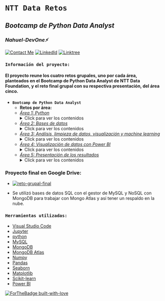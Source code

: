 # **`NTT Data Retos`** 
## *Bootcamp de Python Data Analyst* 
### *Nahuel-DevOne⚡*
[![Contact Me](https://img.shields.io/badge/Email-informational?style=for-the-badge&logo=Mail.Ru&logoColor=fff&color=c6362c)](mailto:nahue.developer1@gmail.com)
[![LinkedId](https://img.shields.io/badge/LinkedIn-informational?style=for-the-badge&logo=linkedin&logoColor=fff&color=0274b3)](https://www.linkedin.com/in/nahuel-developer/)
[![Linktree](https://img.shields.io/badge/-Linktree-323330?style=for-the-badge&logo=linktree&logoColor=1de9b6)](https://linktr.ee/nahuel.lopez)

### **`Información del proyecto:`**

#### El proyecto reune los cuatro retos grupales, uno por cada área, planteados en el Bootcamp de Python Data Analyst de NTT Data Foundation, y el reto final grupal con su respectiva presentación, del área cinco.

- **`Bootcamp de Python Data Analyst`**
  - **Retos por área:**
  - [*Área 1: Python*](#referencia-section-1-contenido)
    <details>
      <summary>Click para ver los contenidos</summary>
      - Editor de código
      - Introducción a la programación
      - Control de flujo
      - Listas, tuplas, sets y diccionarios
      - Funciones y librerías
      </details>
  - [*Área 2: Bases de datos*](#referencia-section-1-contenido)
    <details>
      <summary>Click para ver los contenidos</summary>
      - Bases de datos y SQL
      - Diagramas de entidad-relación (DER)
      - MySQL
      - phpMyAdmin - Workbench
      - MongoDB - MongoDB Compass - Mongo Atlas
      - Python y bases de datos. Conexión a MySQL y a MongoDB
      </details>
  - [*Área 3: Análisis, limpieza de datos, visualización y machine learning*](#section-3-machine-learning-and-data-science-framework)
    <details>
    <summary>Click para ver los contenidos</summary>
    - Bases de datos y SQL
      - Diagramas de entidad-relación (DER)
      - MySQL
      - phpMyAdmin - Workbench
      - MongoDB - MongoDB Compass - Mongo Atlas
      - Python y bases de datos. Conexión a MySQL y a MongoDB
     </details>
  - [*Área 4: Visualización de datos con Power BI*](#section-3-machine-learning-and-data-science-framework)
    <details>
    <summary>Click para ver los contenidos</summary>
    - Bases de datos y SQL
      - Diagramas de entidad-relación (DER)
      - MySQL
      - phpMyAdmin - Workbench
      - MongoDB - MongoDB Compass - Mongo Atlas
      - Python y bases de datos. Conexión a MySQL y a MongoDB
     </details>
  - [*Área 5: Presentación de los resultados*](#section-3-machine-learning-and-data-science-framework)
    <details>
    <summary>Click para ver los contenidos</summary>
    - Bases de datos y SQL
      - Diagramas de entidad-relación (DER)
      - MySQL
      - phpMyAdmin - Workbench
      - MongoDB - MongoDB Compass - Mongo Atlas
      - Python y bases de datos. Conexión a MySQL y a MongoDB
     </details>

### **Proyecto final en Google Drive:**

- [![reto-grupal-final](https://img.shields.io/badge/Reto_Grupal_Final-informational?style=for-the-badge&logo=google-drive&logoColor=blue&color=grey)](https://...)

- Se utilizó bases de datos SQL con el gestor de MySQL y NoSQL con MongoDB para trabajar con Mongo Atlas y así tener un respaldo en la nube.

### **`Herramientas utilizadas:`**

- [Visual Studio Code](https://code.visualstudio.com/)
- [Jupyter](https://jupyter.org/)
- [python](https://www.python.org/)
- [MySQL](https://www.mysql.com/)
- [MongoDB](https://www.mongodb.com/)
- [MongoDB Atlas](https://www.mongodb.com/atlas/database)
- [Numpy](https://numpy.org/)
- [Pandas](https://pandas.pydata.org/)
- [Seaborn](https://seaborn.pydata.org/)
- [Matplotlib](https://matplotlib.org/)
- [Scikit-learn](https://scikit-learn.org/stable/)
- [Power BI](https://powerbi.microsoft.com/es-es/)


<!-- ### **`Screenshots:`** -->

<!-- ### 1. Home:
## ![](public/images/flujo-compra/home.png)

### 2. Detalle del producto seleccionado:

## ![](public/images/flujo-compra/detalle-producto.png)

### 3. Carrito de compras, con productos seleccionados:

## ![](public/images/flujo-compra/carrito-compra.png) -->

<!-- ### **`Componentes:`** -->

<!-- ## 1. *Error*
## 2. *Formulario*
## 3. *Header*
## 4. *ListadoPacientes*
## 5. *Paciente* -->

  <!-- Hecho con amor -->
[![ForTheBadge built-with-love](http://ForTheBadge.com/images/badges/built-with-love.svg)](https://GitHub.com/Nahuel-Devone/)